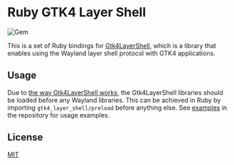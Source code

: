 # Ruby GTK4 Layer Shell
![Gem](https://img.shields.io/gem/v/gtk4_layer_shell)

This is a set of Ruby bindings for [Gtk4LayerShell](https://github.com/wmww/gtk4-layer-shell),
which is a library that enables using the Wayland layer shell protocol with GTK4 applications.

## Usage
Due to [the way Gtk4LayerShell works](https://github.com/wmww/gtk4-layer-shell/blob/main/linking.md),
the Gtk4LayerShell libraries should be loaded before any Wayland libraries.
This can be achieved in Ruby by importing `gtk4_layer_shell/preload` before anything else.
See [examples](examples) in the repository for usage examples.

## License
[MIT](LICENSE.md)

